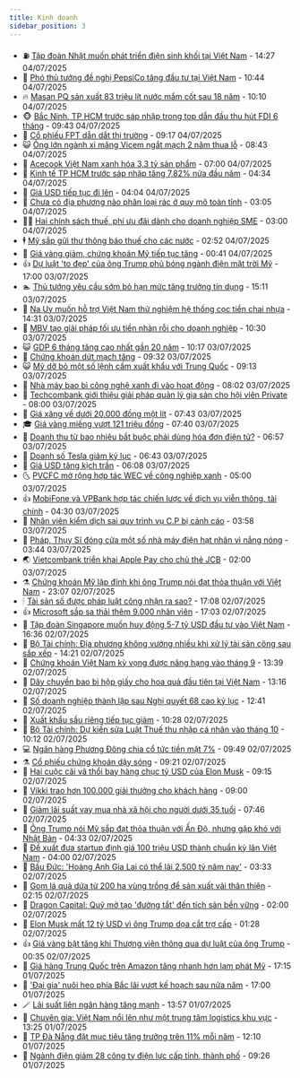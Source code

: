 ```yaml
---
title: Kinh doanh
sidebar_position: 3
---
```


<!-- vnexpress-kinh-doanh:START -->
- ⛽️ [Tập đoàn Nhật muốn phát triển điện sinh khối tại Việt Nam](https://vnexpress.net/tap-doan-nhat-muon-phat-trien-dien-sinh-khoi-tai-viet-nam-4910288.html) - 14:27 04/07/2025
- 🐲 [Phó thủ tướng đề nghị PepsiCo tăng đầu tư tại Việt Nam](https://vnexpress.net/pho-thu-tuong-de-nghi-pepsico-tang-dau-tu-tai-viet-nam-4910300.html) - 10:44 04/07/2025
- 🔥 [Masan PQ sản xuất 83 triệu lít nước mắm cốt sau 18 năm](https://vnexpress.net/masan-pq-san-xuat-83-trieu-lit-nuoc-mam-cot-sau-18-nam-4910296.html) - 10:10 04/07/2025
- 🐵 [Bắc Ninh, TP HCM trước sáp nhập trong top dẫn đầu thu hút FDI 6 tháng](https://vnexpress.net/bac-ninh-tp-hcm-truoc-sap-nhap-trong-top-dan-dau-thu-hut-fdi-6-thang-4910223.html) - 09:43 04/07/2025
- 🦅 [Cổ phiếu FPT dẫn dắt thị trường](https://vnexpress.net/chung-khoan-hom-nay-4-7-co-phieu-fpt-dan-dat-thi-truong-4910247.html) - 09:17 04/07/2025
- 😺 [Ông lớn ngành xi măng Vicem ngắt mạch 2 năm thua lỗ](https://vnexpress.net/ong-lon-nganh-xi-mang-vicem-ngat-mach-2-nam-thua-lo-4910105.html) - 08:43 04/07/2025
- 🤩 [Acecook Việt Nam xanh hóa 3,3 tỷ sản phẩm](https://vnexpress.net/acecook-viet-nam-xanh-hoa-3-3-ty-san-pham-4910063.html) - 07:00 04/07/2025
- 🌮 [Kinh tế TP HCM trước sáp nhập tăng 7,82% nửa đầu năm](https://vnexpress.net/kinh-te-tp-hcm-truoc-sap-nhap-tang-7-82-nua-dau-nam-4909961.html) - 04:34 04/07/2025
- 🧰 [Giá USD tiếp tục đi lên](https://vnexpress.net/gia-usd-hom-nay-4-7-tiep-tuc-di-len-4910023.html) - 04:04 04/07/2025
- 🤔 [Chưa có địa phương nào phân loại rác ở quy mô toàn tỉnh](https://vnexpress.net/chua-co-dia-phuong-nao-phan-loai-rac-o-quy-mo-toan-tinh-4909675.html) - 03:05 04/07/2025
- 🧑‍💻 [Hai chính sách thuế, phí ưu đãi dành cho doanh nghiệp SME](https://vnexpress.net/hai-chinh-sach-thue-phi-uu-dai-danh-cho-doanh-nghiep-sme-4909561.html) - 03:00 04/07/2025
- 🕴 [Mỹ sắp gửi thư thông báo thuế cho các nước](https://vnexpress.net/my-sap-gui-thu-thong-bao-thue-cho-cac-nuoc-4909895.html) - 02:52 04/07/2025
- 🦩 [Giá vàng giảm, chứng khoán Mỹ tiếp tục tăng](https://vnexpress.net/gia-vang-giam-chung-khoan-my-tiep-tuc-tang-4909881.html) - 00:41 04/07/2025
- 👍 [Dự luật &#39;to đẹp&#39; của ông Trump phủ bóng ngành điện mặt trời Mỹ](https://vnexpress.net/du-luat-to-dep-cua-ong-trump-phu-bong-nganh-dien-mat-troi-my-4909631.html) - 17:00 03/07/2025
- 🏊 [Thủ tướng yêu cầu sớm bỏ hạn mức tăng trưởng tín dụng](https://vnexpress.net/thu-tuong-yeu-cau-som-bo-han-muc-tang-truong-tin-dung-4909834.html) - 15:11 03/07/2025
- 🤡 [Na Uy muốn hỗ trợ Việt Nam thử nghiệm hệ thống cọc tiền chai nhựa](https://vnexpress.net/na-uy-muon-ho-tro-viet-nam-thu-nghiem-he-thong-coc-tien-chai-nhua-4909761.html) - 14:31 03/07/2025
- 👀 [MBV tạo giải pháp tối ưu tiền nhàn rỗi cho doanh nghiệp](https://vnexpress.net/mbv-tao-giai-phap-toi-uu-tien-nhan-roi-cho-doanh-nghiep-4909782.html) - 10:30 03/07/2025
- 😺 [GDP 6 tháng tăng cao nhất gần 20 năm](https://vnexpress.net/gdp-6-thang-tang-cao-nhat-gan-20-nam-4909719.html) - 10:17 03/07/2025
- 🦣 [Chứng khoán dứt mạch tăng](https://vnexpress.net/chung-khoan-hom-nay-3-7-vn-index-dut-mach-tang-4909737.html) - 09:32 03/07/2025
- 😺 [Mỹ dỡ bỏ một số lệnh cấm xuất khẩu với Trung Quốc](https://vnexpress.net/my-do-bo-mot-so-lenh-cam-xuat-khau-voi-trung-quoc-4909647.html) - 09:13 03/07/2025
- 💼 [Nhà máy bao bì công nghệ xanh đi vào hoạt động](https://vnexpress.net/nha-may-bao-bi-cong-nghe-xanh-di-vao-hoat-dong-4909593.html) - 08:02 03/07/2025
- 🤗 [Techcombank giới thiệu giải pháp quản lý gia sản cho hội viên Private](https://vnexpress.net/techcombank-gioi-thieu-giai-phap-quan-ly-gia-san-cho-hoi-vien-private-4909658.html) - 08:00 03/07/2025
- 👀 [Giá xăng về dưới 20.000 đồng một lít](https://vnexpress.net/gia-xang-moi-nhat-hom-nay-3-7-4909672.html) - 07:43 03/07/2025
- 🎓 [Giá vàng miếng vượt 121 triệu đồng](https://vnexpress.net/gia-vang-moi-nhat-ngay-3-7-4909533.html) - 07:40 03/07/2025
- 🗽 [Doanh thu từ bao nhiêu bắt buộc phải dùng hóa đơn điện tử?](https://vnexpress.net/doanh-thu-tu-bao-nhieu-bat-buoc-phai-dung-hoa-don-dien-tu-4909606.html) - 06:57 03/07/2025
- 🚀 [Doanh số Tesla giảm kỷ lục](https://vnexpress.net/doanh-so-tesla-giam-ky-luc-4909604.html) - 06:43 03/07/2025
- 🤗 [Giá USD tăng kịch trần](https://vnexpress.net/gia-usd-tang-kich-tran-4909602.html) - 06:08 03/07/2025
- 🌜 [PVCFC mở rộng hợp tác WEC về công nghiệp xanh](https://vnexpress.net/pvcfc-mo-rong-hop-tac-wec-ve-cong-nghiep-xanh-4909576.html) - 05:00 03/07/2025
- 👍 [MobiFone và VPBank hợp tác chiến lược về dịch vụ viễn thông, tài chính](https://vnexpress.net/mobifone-va-vpbank-hop-tac-chien-luoc-ve-dich-vu-vien-thong-tai-chinh-4909563.html) - 04:30 03/07/2025
- 🤖 [Nhân viên kiểm dịch sai quy trình vụ C.P bị cảnh cáo](https://vnexpress.net/nhan-vien-kiem-dich-sai-quy-trinh-vu-c-p-bi-canh-cao-4909527.html) - 03:58 03/07/2025
- 🫣 [Pháp, Thụy Sĩ đóng cửa một số nhà máy điện hạt nhân vì nắng nóng](https://vnexpress.net/phap-thuy-si-dong-cua-mot-so-nha-may-dien-hat-nhan-vi-nang-nong-4909507.html) - 03:44 03/07/2025
- 🌏 [Vietcombank triển khai Apple Pay cho chủ thẻ JCB](https://vnexpress.net/vietcombank-trien-khai-apple-pay-cho-chu-the-jcb-4909434.html) - 02:00 03/07/2025
- ⚗️ [Chứng khoán Mỹ lập đỉnh khi ông Trump nói đạt thỏa thuận với Việt Nam](https://vnexpress.net/chung-khoan-my-lap-dinh-khi-ong-trump-noi-dat-thoa-thuan-voi-viet-nam-4909391.html) - 23:07 02/07/2025
- 🕯 [Tài sản số được pháp luật công nhận ra sao?](https://vnexpress.net/tai-san-so-duoc-phap-luat-cong-nhan-ra-sao-4909208.html) - 17:08 02/07/2025
- 👍 [Microsoft sắp sa thải thêm 9.000 nhân viên](https://vnexpress.net/microsoft-sap-sa-thai-them-9-000-nhan-vien-4909361.html) - 17:03 02/07/2025
- 🤠 [Tập đoàn Singapore muốn huy động 5-7 tỷ USD đầu tư vào Việt Nam](https://vnexpress.net/tap-doan-singapore-muon-huy-dong-5-7-ty-usd-dau-tu-vao-viet-nam-4909371.html) - 16:36 02/07/2025
- 🌊 [Bộ Tài chính: Địa phương không vướng nhiều khi xử lý tài sản công sau sắp xếp](https://vnexpress.net/bo-tai-chinh-dia-phuong-khong-vuong-nhieu-khi-xu-ly-tai-san-cong-sau-sap-xep-4909358.html) - 14:21 02/07/2025
- 🌈 [Chứng khoán Việt Nam kỳ vọng được nâng hạng vào tháng 9](https://vnexpress.net/chung-khoan-viet-nam-ky-vong-duoc-nang-hang-vao-thang-9-4909354.html) - 13:39 02/07/2025
- 🥳 [Dây chuyền bao bì hộp giấy cho hoa quả đầu tiên tại Việt Nam](https://vnexpress.net/day-chuyen-bao-bi-hop-giay-cho-hoa-qua-dau-tien-tai-viet-nam-4909232.html) - 13:16 02/07/2025
- 🐻 [Số doanh nghiệp thành lập sau Nghị quyết 68 cao kỷ lục](https://vnexpress.net/so-doanh-nghiep-thanh-lap-sau-nghi-quyet-68-cao-ky-luc-4909347.html) - 12:41 02/07/2025
- 💫 [Xuất khẩu sầu riêng tiếp tục giảm](https://vnexpress.net/xuat-khau-sau-rieng-tiep-tuc-giam-4909246.html) - 10:28 02/07/2025
- 🤩 [Bộ Tài chính: Dự kiến sửa Luật Thuế thu nhập cá nhân vào tháng 10](https://vnexpress.net/bo-tai-chinh-du-kien-sua-luat-thue-thu-nhap-ca-nhan-vao-thang-10-4909242.html) - 10:12 02/07/2025
- 💻 [Ngân hàng Phương Đông chia cổ tức tiền mặt 7%](https://vnexpress.net/ngan-hang-phuong-dong-chia-co-tuc-tien-mat-7-4909263.html) - 09:49 02/07/2025
- ⚗️ [Cổ phiếu chứng khoán dậy sóng](https://vnexpress.net/chung-khoan-hom-nay-2-7-co-phieu-chung-khoan-day-song-4909278.html) - 09:21 02/07/2025
- 🌈 [Hai cuộc cãi vã thổi bay hàng chục tỷ USD của Elon Musk](https://vnexpress.net/hai-cuoc-cai-va-thoi-bay-hang-chuc-ty-usd-cua-elon-musk-4909075.html) - 09:15 02/07/2025
- 🌝 [Vikki trao hơn 100.000 giải thưởng cho khách hàng](https://vnexpress.net/vikki-trao-hon-100-000-giai-thuong-cho-khach-hang-4909179.html) - 09:00 02/07/2025
- 🥸 [Giảm lãi suất vay mua nhà xã hội cho người dưới 35 tuổi](https://vnexpress.net/giam-lai-suat-vay-mua-nha-xa-hoi-cho-nguoi-duoi-35-tuoi-4909176.html) - 07:46 02/07/2025
- 🦆 [Ông Trump nói Mỹ sắp đạt thỏa thuận với Ấn Độ, nhưng gặp khó với Nhật Bản](https://vnexpress.net/ong-trump-noi-my-sap-dat-thoa-thuan-voi-an-do-nhung-gap-kho-voi-nhat-ban-4909126.html) - 04:33 02/07/2025
- 🌋 [Đề xuất đưa startup định giá 100 triệu USD thành chuẩn kỳ lân Việt Nam](https://vnexpress.net/de-xuat-dua-startup-dinh-gia-100-trieu-usd-thanh-chuan-ky-lan-viet-nam-4908943.html) - 04:00 02/07/2025
- 🦍 [Bầu Đức: &#39;Hoàng Anh Gia Lai có thể lãi 2.500 tỷ năm nay&#39;](https://vnexpress.net/bau-duc-hoang-anh-gia-lai-co-the-lai-2-500-ty-nam-nay-4909068.html) - 03:33 02/07/2025
- 🤔 [Gom lá quả dứa từ 200 ha vùng trồng để sản xuất vải thân thiện](https://vnexpress.net/gom-la-qua-dua-tu-200-ha-vung-trong-de-san-xuat-vai-than-thien-4908345.html) - 02:15 02/07/2025
- 🧰 [Dragon Capital: Quỹ mở tạo &#39;đường tắt&#39; đến tích sản bền vững](https://vnexpress.net/dragon-capital-quy-mo-tao-duong-tat-den-tich-san-ben-vung-4908921.html) - 02:00 02/07/2025
- 🌝 [Elon Musk mất 12 tỷ USD vì ông Trump dọa cắt trợ cấp](https://vnexpress.net/elon-musk-mat-12-ty-usd-vi-ong-trump-doa-cat-tro-cap-4908973.html) - 01:28 02/07/2025
- 👍 [Giá vàng bật tăng khi Thượng viện thông qua dự luật của ông Trump](https://vnexpress.net/gia-vang-bat-tang-khi-thuong-vien-thong-qua-du-luat-cua-ong-trump-4908960.html) - 00:35 02/07/2025
- 🗽 [Giá hàng Trung Quốc trên Amazon tăng nhanh hơn lạm phát Mỹ](https://vnexpress.net/gia-hang-trung-quoc-tren-amazon-tang-nhanh-hon-lam-phat-my-4908763.html) - 17:15 01/07/2025
- 🐎 [&#39;Đại gia&#39; nuôi heo phía Bắc lãi vượt kế hoạch sau nửa năm](https://vnexpress.net/dai-gia-nuoi-heo-phia-bac-lai-vuot-ke-hoach-sau-nua-nam-4908917.html) - 17:00 01/07/2025
- 🪄 [Lãi suất liên ngân hàng tăng mạnh](https://vnexpress.net/lai-suat-lien-ngan-hang-tang-manh-4908862.html) - 13:57 01/07/2025
- 🎊 [Chuyên gia: Việt Nam nổi lên như một trung tâm logistics khu vực](https://vnexpress.net/chuyen-gia-viet-nam-noi-len-nhu-mot-trung-tam-logistics-khu-vuc-4908809.html) - 13:25 01/07/2025
- 🗽 [TP Đà Nẵng đặt mục tiêu tăng trưởng trên 11% mỗi năm](https://vnexpress.net/tp-da-nang-dat-muc-tieu-tang-truong-tren-11-moi-nam-4908838.html) - 12:10 01/07/2025
- 🦩 [Ngành điện giảm 28 công ty điện lực cấp tỉnh, thành phố](https://vnexpress.net/nganh-dien-giam-28-cong-ty-dien-luc-cap-tinh-thanh-pho-4908693.html) - 09:26 01/07/2025<!-- vnexpress-kinh-doanh:END -->
